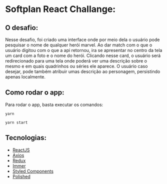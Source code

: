 # Softplan React Challange:

## O desafio:

Nesse desafio, foi criado uma interface onde por meio dela o usuário pode pesquisar o nome de qualquer herói marvel.
Ao dar match com o que o usuário digitou com o que a api retornou, ira se apresentar no centro da tela um card com a foto e o nome do herói. Clicando nesse card, o usuário será redirecionado para uma tela onde poderá ver uma descrição sobre o mesmo e em quais quadrinhos ou séries ele aparece. O usuário caso desejar, pode também atribuir umas descrição ao personagem, persistindo apenas localmente.


## Como rodar o app:
  Para rodar o app, basta executar os comandos:

  ``` yarn ```
  
  ``` yarn start ```


##  Tecnologias:

- [ReactJS](https://pt-br.reactjs.org/)
- [Axios](https://github.com/axios/axios)
- [Redux](https://github.com/reduxjs/redux)
- [Immer](https://github.com/immerjs/immer)
- [Styled Components](https://www.styled-components.com/)
- [Polished](https://github.com/styled-components/polished)
